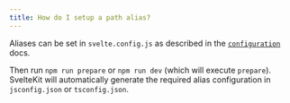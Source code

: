 ```yaml
---
title: How do I setup a path alias?
---
```


Aliases can be set in `svelte.config.js` as described in the [`configuration`](/docs/configuration#alias) docs.

Then run `npm run prepare` or `npm run dev` (which will execute `prepare`). SvelteKit will automatically generate the required alias configuration in `jsconfig.json` or `tsconfig.json`.
